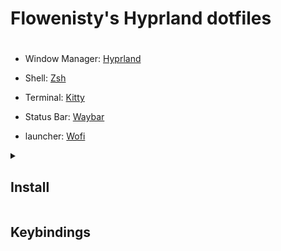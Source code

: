 <div>
    <H1>Flowenisty's Hyprland dotfiles <H1> 
</div>

- Window Manager: [Hyprland](https://github.com/hyprwm/Hyprland)

- Shell: [Zsh](https://www.zsh.org/)

- Terminal: [Kitty](https://sw.kovidgoyal.net/kitty/)

- Status Bar: [Waybar](https://github.com/Alexays/Waybar)

- launcher: [Wofi](https://man.archlinux.org/man/wofi.1)

<details> <summary><h2>Install</h2></summary>

```Shell
prau -S hyprland waybar dust nwg-bar nwg-look swaylock-effects
```

### Dependencies
```Shell
..
```

### App
```Shell
paru -S librewolf-bin brave-bin thunar waydroid vlc koodo-reader-bin kdeconnect linux-wifi-hotspot \
  obs-studio motrix-bin rustdesk-bin
```

</details>

## Keybindings
